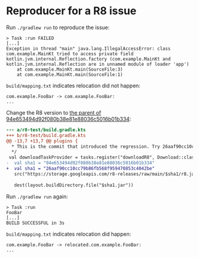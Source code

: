 # Reproducer for a R8 issue

Run `./gradlew run` to reproduce the issue:

```
> Task :run FAILED
[...]
Exception in thread "main" java.lang.IllegalAccessError: class com.example.MainKt tried to access private field kotlin.jvm.internal.Reflection.factory (com.example.MainKt and kotlin.jvm.internal.Reflection are in unnamed module of loader 'app')
	at com.example.MainKt.main(SourceFile:3)
	at com.example.MainKt.main(SourceFile:1)
```

`build/mapping.txt` indicates relocation did not happen:

```
com.example.FooBar -> com.example.FooBar:
...
```

Change the R8 version to [the parent of 94e653494d92f080b38e81e88036c5016b01b334](https://r8.googlesource.com/r8/+/26aaf90cc10cc79b86fb568f959470853c4042be):

```diff
--- a/r8-test/build.gradle.kts
+++ b/r8-test/build.gradle.kts
@@ -13,7 +13,7 @@ plugins {
  * This is the commit that introduced the regression. Try 26aaf90cc10cc79b86fb568f959470853c4042be for a commit that works.
  */
 val downloadTaskProvider = tasks.register("downloadR8", Download::class) {
-  val sha1 = "94e653494d92f080b38e81e88036c5016b01b334"
+  val sha1 = "26aaf90cc10cc79b86fb568f959470853c4042be"
   src("https://storage.googleapis.com/r8-releases/raw/main/$sha1/r8.jar")
 
   dest(layout.buildDirectory.file("$sha1.jar"))
```

Run `./gradlew run` again:

```
> Task :run
FooBar
[...]
BUILD SUCCESSFUL in 3s
```

`build/mapping.txt` indicates relocation did happen:

```
com.example.FooBar -> relocated.com.example.FooBar:
...
```